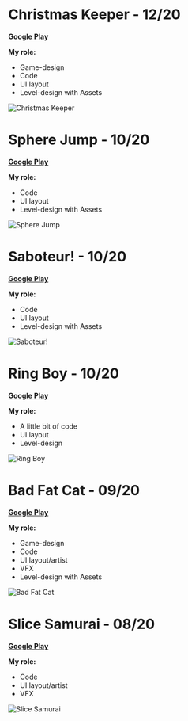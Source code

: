 # Christmas Keeper - 12/20

**[Google Play](https://play.google.com/store/apps/details?id=com.ZlodeyStudios.ChristmasKeeper)**

**My role:**
- Game-design
- Code
- UI layout
- Level-design with Assets

![Christmas Keeper](./image006.png)

# Sphere Jump - 10/20

**[Google Play](https://play.google.com/store/apps/details?id=com.ZlodeyStudios.SphereJump)**

**My role:**
- Code
- UI layout
- Level-design with Assets

![Sphere Jump](./image005.png)

# Saboteur! - 10/20

**[Google Play](https://play.google.com/store/apps/details?id=com.zlodeystudios.saboteur)**

**My role:**
- Code
- UI layout
- Level-design with Assets

![Saboteur!](./image002.png)

# Ring Boy - 10/20

**[Google Play](https://play.google.com/store/apps/details?id=com.ZlodeyStudios.RingBoy)**

**My role:**
- A little bit of code
- UI layout
- Level-design

![Ring Boy](./image004.png)

# Bad Fat Cat - 09/20

**[Google Play](https://play.google.com/store/apps/details?id=com.ZlodeyStudios.BadFatCat)**

**My role:**
- Game-design
- Code
- UI layout/artist
- VFX
- Level-design with Assets

![Bad Fat Cat](./image003.png)

# Slice Samurai - 08/20

**[Google Play](https://play.google.com/store/apps/details?id=com.zlodey.SliceSamurai)**

**My role:**
- Code
- UI layout/artist
- VFX

![Slice Samurai](./image001.png)
